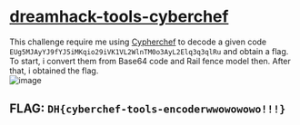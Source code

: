 # [dreamhack-tools-cyberchef](https://dreamhack.io/wargame/challenges/270/)
This challenge require me using [Cypherchef](https://tools.dreamhack.games/cyberchef) to decode a given code ```EUg5MJAyYJ9fYJ5iMKqio29iVK1VL2WlnTM0o3AyL2Elq3q3qlRu``` and obtain a flag.  
To start, i convert them from Base64 code and Rail fence model then. After that, i obtained the flag.  
![image](https://github.com/user-attachments/assets/84e68a09-ab3b-4052-a0c5-cf245c4256bd)  
## FLAG: **```DH{cyberchef-tools-encoderwwowowowo!!!}```**


